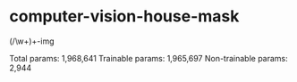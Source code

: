# computer-vision-house-mask
(/\w+)+-img



Total params: 1,968,641
Trainable params: 1,965,697
Non-trainable params: 2,944